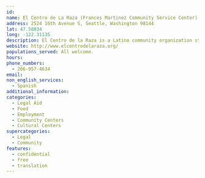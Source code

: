```yaml
---
id:
name: El Centro de La Raza (Frances Martinez Community Service Center)
address: 2524 16th Avenue S, Seattle, Washington 98144
lat: 47.58034
long: -122.31135
description: El Centro de la Raza is a Latino community organization striving to build unity across all racial and economic sectors, to organize, empower, and defend.
website: http://www.elcentrodelaraza.org/
populations_served: All welcome.
hours: 
phone_numbers: 
  - 206-957-4634
email: 
non_english_services: 
  - Spanish
additional_information: 
categories:
  - Legal Aid
  - Food
  - Employment
  - Community Centers
  - Cultural Centers
supercategories:
  - Legal
  - Community
features:
  - confidential
  - free
  - translation
---
```

